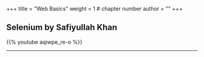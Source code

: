 +++
title = "Web Basics"
weight = 1 # chapter number
author = ""
+++

## Selenium by Safiyullah Khan

{{% youtube aqiwpe_re-o %}}

---
